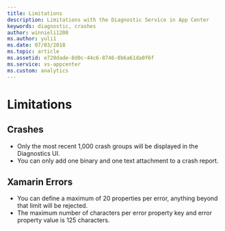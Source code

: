 ```yaml
---
title: Limitations
description: Limitations with the Diagnostic Service in App Center
keywords: diagnostic, crashes
author: winnieli1208
ms.author: yuli1
ms.date: 07/03/2018
ms.topic: article
ms.assetid: e720dade-8d0c-44c6-8746-8b6a61da0f6f
ms.service: vs-appcenter
ms.custom: analytics 
---
```


# Limitations

## Crashes

- Only the most recent 1,000 crash groups will be displayed in the Diagnostics UI.
- You can only add one binary and one text attachment to a crash report.

## Xamarin Errors

- You can define a maximum of 20 properties per error, anything beyond that limit will be rejected.
- The maximum number of characters per error property key and error property value is 125 characters.
